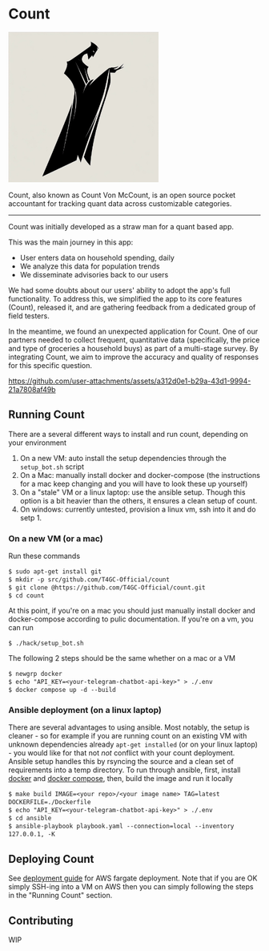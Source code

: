 # Count

<img src="https://github.com/T4GC-Official/count/raw/main/logo.png" width="300">

Count, also known as Count Von McCount, is an open source pocket accountant for tracking quant data across customizable categories. 

---

Count was initially developed as a straw man for a quant based app. 

This was the main journey in this app: 

* User enters data on household spending, daily 
* We analyze this data for population trends
* We disseminate advisories back to our users

We had some doubts about our users' ability to adopt the app's full functionality. To address this, we simplified the app to its core features (Count), released it, and are gathering feedback from a dedicated group of field testers. 

In the meantime, we found an unexpected application for Count. One of our partners needed to collect frequent, quantitative data (specifically, the price and type of groceries a household buys) as part of a multi-stage survey. By integrating Count, we aim to improve the accuracy and quality of responses for this specific question.

https://github.com/user-attachments/assets/a312d0e1-b29a-43d1-9994-21a7808af49b

## Running Count 

There are a several different ways to install and run count, depending on your environment    
1. On a new VM: auto install the setup dependencies through the `setup_bot.sh` script     
2. On a Mac: manually install docker and docker-compose (the instructions for a mac keep changing and you will have to look these up yourself)     
3. On a "stale" VM or a linux laptop: use the ansible setup. Though this option is a bit heavier than the others, it ensures a clean setup of count.     
4. On windows: currently untested, provision a linux vm, ssh into it and do setp 1. 

### On a new VM (or a mac)

Run these commands 
```
$ sudo apt-get install git 
$ mkdir -p src/github.com/T4GC-Official/count 
$ git clone @https://github.com/T4GC-Official/count.git 
$ cd count 
```
At this point, if you're on a mac you should just manually install docker and docker-compose according to pulic documentation. 
If you're on a vm, you can run
```
$ ./hack/setup_bot.sh
```
The following 2 steps should be the same whether on a mac or a VM
```
$ newgrp docker
$ echo "API_KEY=<your-telegram-chatbot-api-key>" > ./.env
$ docker compose up -d --build 
```

### Ansible deployment (on a linux laptop) 

There are several advantages to using ansible. Most notably, the setup is cleaner - so for example if you are running count on an existing VM with unknown dependencies already `apt-get installed` (or on your linux laptop) - you would like for that not _not_ conflict with your count deployment. Ansible setup handles this by rsyncing the source and a clean set of requirements into a temp directory. To run through ansible, first, install [docker](https://docs.docker.com/get-started/get-docker/) and [docker compose](https://docs.docker.com/compose/install/), then, build the image and run it locally
```
$ make build IMAGE=<your repo>/<your image name> TAG=latest DOCKERFILE=./Dockerfile
$ echo "API_KEY=<your-telegram-chatbot-api-key>" > ./.env
$ cd ansible
$ ansible-playbook playbook.yaml --connection=local --inventory 127.0.0.1, -K
```

## Deploying Count

See [deployment guide](./docs/deployment.md) for AWS fargate deployment. Note that if you are OK simply SSH-ing into a VM on AWS then you can simply following the steps in the "Running Count" section. 

## Contributing 

WIP
